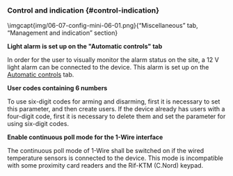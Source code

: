 ### Control and indication {#control-indication}

\imgcapt{img/06-07-config-mini-06-01.png}{“Miscellaneous” tab, “Management and indication” section}
   

**Light alarm is set up on the "Automatic controls" tab**

In order for the user to visually monitor the alarm status on the site, a 12 V light alarm can be connected to the device. This alarm is set up on the [Automatic controls](#config-automation) tab.
   
**User codes containing 6 numbers**

To use six-digit codes for arming and disarming, first it is necessary to set this parameter, and then create users. If the device already has users with a four-digit code, first it is necessary to delete them and set the parameter for using six-digit codes.
   
**Enable continuous poll mode for the 1-Wire interface**

The continuous poll mode of 1-Wire shall be switched on if the wired temperature sensors is connected to the device.
This mode is incompatible with some proximity card readers and the Rif-KTM (C.Nord) keypad.

